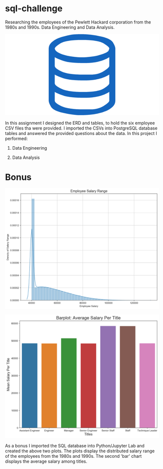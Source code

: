 # sql-challenge
Researching the employees of the Pewlett Hackard corporation from the 1980s and 1990s. Data Engineering and Data Analysis.

![sql.png](EmployeeSQL/images/sql.png)

In this assignment I designed the ERD and tables, to hold the six employee CSV files tha were provided. I imported the CSVs into PostgreSQL database tables and answered the provided questions about the data. In this project I performed:

1. Data Engineering

3. Data Analysis

# Bonus

![histo_salary.png](EmployeeSQL/images/histo_salary.png)

![avg_salary_title.png](EmployeeSQL/images/avg_salary_title.png)

As a bonus I imported the SQL database into Python/Jupyter Lab and created the above two plots. The plots display the distributed salary range of the employees from the 1980s and 1990s. The second 'bar' chart displays the average salary among titles.